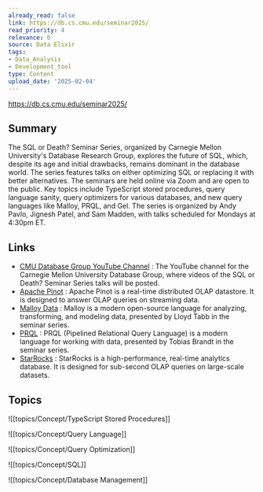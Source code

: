 ```yaml
---
already_read: false
link: https://db.cs.cmu.edu/seminar2025/
read_priority: 4
relevance: 0
source: Data Elixir
tags:
- Data_Analysis
- Development_tool
type: Content
upload_date: '2025-02-04'
---
```


https://db.cs.cmu.edu/seminar2025/
## Summary

The SQL or Death? Seminar Series, organized by Carnegie Mellon University's Database Research Group, explores the future of SQL, which, despite its age and initial drawbacks, remains dominant in the database world. The series features talks on either optimizing SQL or replacing it with better alternatives. The seminars are held online via Zoom and are open to the public. Key topics include TypeScript stored procedures, query language sanity, query optimizers for various databases, and new query languages like Malloy, PRQL, and Gel. The series is organized by Andy Pavlo, Jignesh Patel, and Sam Madden, with talks scheduled for Mondays at 4:30pm ET.
## Links

- [CMU Database Group YouTube Channel](https://www.youtube.com/c/CMUDatabaseGroup) : The YouTube channel for the Carnegie Mellon University Database Group, where videos of the SQL or Death? Seminar Series talks will be posted.
- [Apache Pinot](https://pinot.apache.org/) : Apache Pinot is a real-time distributed OLAP datastore. It is designed to answer OLAP queries on streaming data.
- [Malloy Data](https://www.malloydata.dev/) : Malloy is a modern open-source language for analyzing, transforming, and modeling data, presented by Lloyd Tabb in the seminar series.
- [PRQL](https://prql-lang.org/) : PRQL (Pipelined Relational Query Language) is a modern language for working with data, presented by Tobias Brandt in the seminar series.
- [StarRocks](https://www.starrocks.io/) : StarRocks is a high-performance, real-time analytics database. It is designed for sub-second OLAP queries on large-scale datasets.

## Topics

![[topics/Concept/TypeScript Stored Procedures]]

![[topics/Concept/Query Language]]

![[topics/Concept/Query Optimization]]

![[topics/Concept/SQL]]

![[topics/Concept/Database Management]]